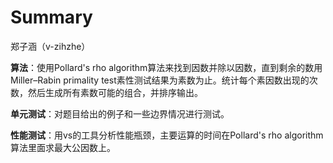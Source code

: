 # Summary

郑子涵（v-zihzhe）

**算法**：使用Pollard's rho algorithm算法来找到因数并除以因数，直到剩余的数用Miller–Rabin primality test素性测试结果为素数为止。统计每个素因数出现的次数，然后生成所有素数可能的组合，并排序输出。

**单元测试**：对题目给出的例子和一些边界情况进行测试。

**性能测试**：用vs的工具分析性能瓶颈，主要运算的时间在Pollard's rho algorithm算法里面求最大公因数上。

